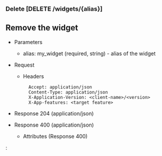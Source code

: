 ### Delete [DELETE /widgets/{alias}]

## **Remove the widget**

+ Parameters
    + alias: my_widget (required, string) - alias of the widget


+ Request
    + Headers

            Accept: application/json
            Content-Type: application/json
            X-Application-Version: <client-name>/<version>
            X-App-features: <target feature>
          
+ Response 204 (application/json)
    
+ Response 400 (application/json)
              
    + Attributes (Response 400)

:[](../error_responses.md)
